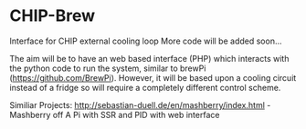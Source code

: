 # CHIP-Brew
Interface for CHIP external cooling loop 
More code will be added soon...

The aim will be to have an web based interface (PHP) which interacts with the python code to run the system, similar to brewPi (https://github.com/BrewPi).  However, it will be based upon a cooling circuit instead of a fridge so will require a completely different control scheme.

Similiar Projects:
http://sebastian-duell.de/en/mashberry/index.html - Mashberry off A Pi with SSR and PID with web interface
